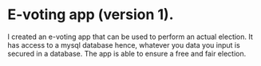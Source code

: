 # E-voting app (version 1).
I created an e-voting app that can be used to perform an actual election. 
It has access to a mysql database hence, whatever you data you input is secured in a database.
The app is able to ensure a free and fair election.
